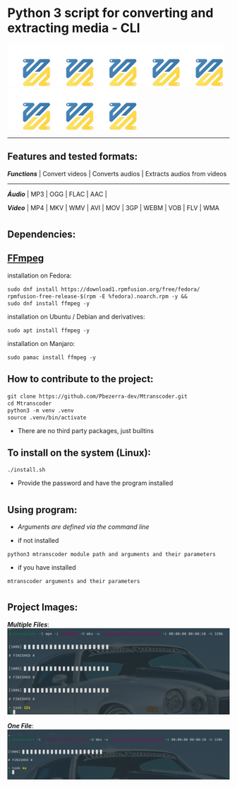 # Python 3 script for __converting__ and __extracting__ media - __CLI__

![Logo](img/logo.png)![Logo](img/logo.png)![Logo](img/logo.png)![Logo](img/logo.png)![Logo](img/logo.png)![Logo](img/logo.png)![Logo](img/logo.png)![Logo](img/logo.png)

***

## __Features and tested formats__:

*__Functions__* |  Convert videos | Converts audios | Extracts audios from videos 

***

*__Áudio__* | MP3 | OGG | FLAC | AAC |

*__Vídeo__* | MP4 | MKV | WMV | AVI | MOV | 3GP | WEBM | VOB | FLV | WMA

#   

## __Dependencies__:

## __[FFmpeg](https://www.ffmpeg.org/)__

installation on Fedora:
```
sudo dnf install https://download1.rpmfusion.org/free/fedora/
rpmfusion-free-release-$(rpm -E %fedora).noarch.rpm -y &&
sudo dnf install ffmpeg -y 
```

installation on Ubuntu / Debian and derivatives:
```
sudo apt install ffmpeg -y
```

installation on Manjaro:
```
sudo pamac install ffmpeg -y
```

## __How to contribute to the project__:
```
git clone https://github.com/Pbezerra-dev/Mtranscoder.git
cd Mtranscoder
python3 -m venv .venv
source .venv/bin/activate
```
* There are no third party packages, just builtins

## __To install on the system (Linux)__:
```
./install.sh
```
* Provide the password and have the program installed

#

## __Using program__:
* _Arguments are defined via the command line_

* if not installed
```
python3 mtranscoder module path and arguments and their parameters
```
* if you have installed

```
mtranscoder arguments and their parameters
```

#

## __Project Images__:

*__Multiple Files__*:
![MultipleFiles](img/multiple_files.png)

*__One File__*:
![OneFile](img/one_file.png)